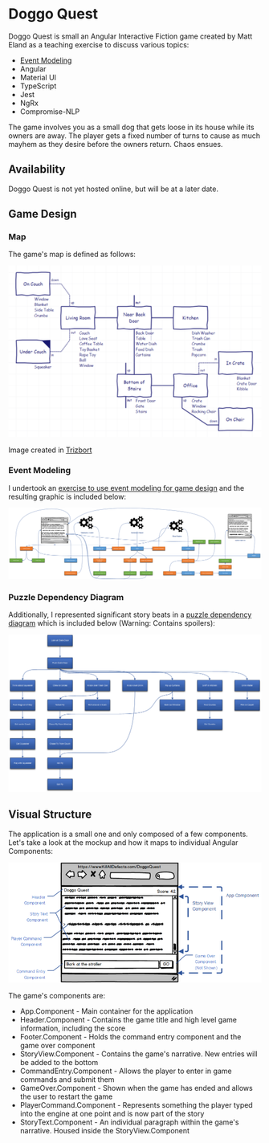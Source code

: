 # Doggo Quest

Doggo Quest is small an Angular Interactive Fiction game created by Matt Eland as a teaching exercise to discuss various topics:

- [Event Modeling](https://killalldefects.com/2020/02/01/game-design-with-event-modeling/)
- Angular
- Material UI
- TypeScript
- Jest
- NgRx
- Compromise-NLP

The game involves you as a small dog that gets loose in its house while its owners are away. The player gets a fixed number of turns to cause as much mayhem as they desire before the owners return. Chaos ensues.

## Availability

Doggo Quest is not yet hosted online, but will be at a later date.

## Game Design

### Map

The game's map is defined as follows:

![Doggo Quest Map](Images/Map.png)

Image created in [Trizbort](https://github.com/genstein/trizbort)

### Event Modeling

I undertook an [exercise to use event modeling for game design](https://killalldefects.com/2020/02/01/game-design-with-event-modeling/) and the resulting graphic is included below:

![Event Modeling Diagram](Images/EventModeling.png)

### Puzzle Dependency Diagram

Additionally, I represented significant story beats in a [puzzle dependency diagram](http://thewebsiteisdown.com/twidblog/puzzle-dependency-graph-primer/) which is included below (Warning: Contains spoilers):

![Puzzle Dependency Diagram](Images/Dependencies.png)

## Visual Structure

The application is a small one and only composed of a few components. Let's take a look at the mockup and how it maps to individual Angular Components:

![Visual Structure](Images/VisualStructure.png)

The game's components are:

- App.Component - Main container for the application
- Header.Component - Contains the game title and high level game information, including the score
- Footer.Component - Holds the command entry component and the game over component
- StoryView.Component - Contains the game's narrative. New entries will be added to the bottom
- CommandEntry.Component - Allows the player to enter in game commands and submit them
- GameOver.Component - Shown when the game has ended and allows the user to restart the game
- PlayerCommand.Component - Represents something the player typed into the engine at one point and is now part of the story
- StoryText.Component - An individual paragraph within the game's narrative. Housed inside the StoryView.Component
